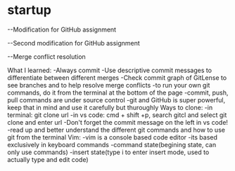 # startup
--Modification for GitHub assignment

--Second modification for GitHub assignment

--Merge conflict resolution

What I learned:
-Always commit
-Use descriptive commit messages to differentiate between different merges
-Check commit graph of GitLense to see branches and to help resolve merge conflicts
-to run your own git commands, do it from the terminal at the bottom of the page
-commit, push, pull commands are under source control
-git and GitHub is super powerful, keep that in mind and use it carefully but thuroughly 
Ways to clone:
-in terminal: git clone url
-in vs code: cmd + shift +p, search gitcl and select git clone and enter url
-Don't forget the commit message on the left in vs code!
-read up and better understand the different git commands and how to use git from the terminal
Vim:
-vim is a console based code editor
-its based exclusively in keyboard commands
-command state(begining state, can only use commands)
-insert state(type i to enter insert mode, used to actually type and edit code)

